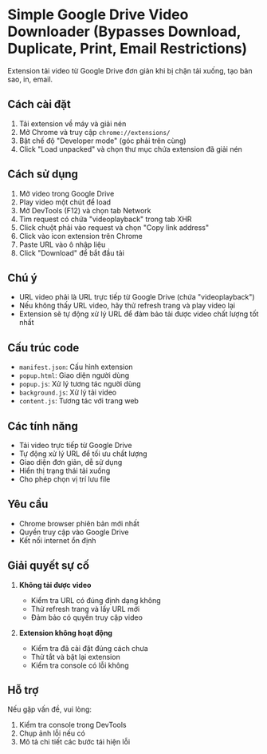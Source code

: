 # Simple Google Drive Video Downloader (Bypasses Download, Duplicate, Print, Email Restrictions)

Extension tải video từ Google Drive đơn giản khi bị chặn tải xuống, tạo bản sao, in, email.

## Cách cài đặt

1. Tải extension về máy và giải nén
2. Mở Chrome và truy cập `chrome://extensions/`
3. Bật chế độ "Developer mode" (góc phải trên cùng)
4. Click "Load unpacked" và chọn thư mục chứa extension đã giải nén

## Cách sử dụng

1. Mở video trong Google Drive
2. Play video một chút để load
3. Mở DevTools (F12) và chọn tab Network
4. Tìm request có chứa "videoplayback" trong tab XHR
5. Click chuột phải vào request và chọn "Copy link address"
6. Click vào icon extension trên Chrome
7. Paste URL vào ô nhập liệu
8. Click "Download" để bắt đầu tải

## Chú ý

- URL video phải là URL trực tiếp từ Google Drive (chứa "videoplayback")
- Nếu không thấy URL video, hãy thử refresh trang và play video lại
- Extension sẽ tự động xử lý URL để đảm bảo tải được video chất lượng tốt nhất

## Cấu trúc code

- `manifest.json`: Cấu hình extension
- `popup.html`: Giao diện người dùng
- `popup.js`: Xử lý tương tác người dùng
- `background.js`: Xử lý tải video
- `content.js`: Tương tác với trang web

## Các tính năng

- Tải video trực tiếp từ Google Drive
- Tự động xử lý URL để tối ưu chất lượng
- Giao diện đơn giản, dễ sử dụng
- Hiển thị trạng thái tải xuống
- Cho phép chọn vị trí lưu file

## Yêu cầu

- Chrome browser phiên bản mới nhất
- Quyền truy cập vào Google Drive
- Kết nối internet ổn định

## Giải quyết sự cố

1. **Không tải được video**
   - Kiểm tra URL có đúng định dạng không
   - Thử refresh trang và lấy URL mới
   - Đảm bảo có quyền truy cập video

2. **Extension không hoạt động**
   - Kiểm tra đã cài đặt đúng cách chưa
   - Thử tắt và bật lại extension
   - Kiểm tra console có lỗi không

## Hỗ trợ

Nếu gặp vấn đề, vui lòng:
1. Kiểm tra console trong DevTools
2. Chụp ảnh lỗi nếu có
3. Mô tả chi tiết các bước tái hiện lỗi 
